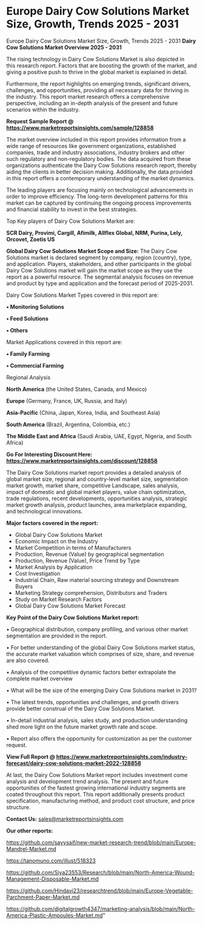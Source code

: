 # Europe Dairy Cow Solutions Market Size, Growth, Trends 2025 - 2031
Europe Dairy Cow Solutions Market Size, Growth, Trends 2025 - 2031
<Strong> Dairy Cow Solutions Market Overview 2025 - 2031</strong>

The rising technology in Dairy Cow Solutions Market is also depicted in this research report. Factors that are boosting the growth of the market, and giving a positive push to thrive in the global market is explained in detail.

Furthermore, the report highlights on emerging trends, significant drivers, challenges, and opportunities, providing all necessary data for thriving in the industry. This report market research offers a comprehensive perspective, including an in-depth analysis of the present and future scenarios within the industry.

<strong>Request Sample Report @ <a href=https://www.marketreportsinsights.com/sample/128858>https://www.marketreportsinsights.com/sample/128858</a></strong>

The market overview included in this report provides information from a wide range of resources like government organizations, established companies, trade and industry associations, industry brokers and other such regulatory and non-regulatory bodies. The data acquired from these organizations authenticate the Dairy Cow Solutions research report, thereby aiding the clients in better decision making. Additionally, the data provided in this report offers a contemporary understanding of the market dynamics.

The leading players are focusing mainly on technological advancements in order to improve efficiency. The long-term development patterns for this market can be captured by continuing the ongoing process improvements and financial stability to invest in the best strategies.

Top Key players of Dairy Cow Solutions Market are:

<strong>SCR Dairy, Provimi, Cargill, Afimilk, Allflex Global, NRM, Purina, Lely, Orcovet, Zoetis US</strong>

<strong><b>Global Dairy Cow Solutions Market Scope and Size:</b></strong>
The Dairy Cow Solutions market is declared segment by company, region (country), type, and application. Players, stakeholders, and other participants in the global Dairy Cow Solutions market will gain the market scope as they use the report as a powerful resource. The segmental analysis focuses on revenue and product by type and application and the forecast period of 2025-2031.

Dairy Cow Solutions Market Types covered in this report are:

<strong>• Monitoring Solutions

• Feed Solutions

• Others</strong>

Market Applications covered in this report are:

<strong>• Family Farming

• Commercial Farming</strong> 

Regional Analysis

<strong>North America</strong> (the United States, Canada, and Mexico)

<strong>Europe</strong> (Germany, France, UK, Russia, and Italy)

<strong>Asia-Pacific</strong> (China, Japan, Korea, India, and Southeast Asia)

<strong>South America</strong> (Brazil, Argentina, Colombia, etc.)

<strong>The Middle East and Africa</strong> (Saudi Arabia, UAE, Egypt, Nigeria, and South Africa)

<strong>Go For Interesting Discount Here: <a href=https://www.marketreportsinsights.com/discount/128858>https://www.marketreportsinsights.com/discount/128858</a></strong>

The Dairy Cow Solutions market report provides a detailed analysis of global market size, regional and country-level market size, segmentation market growth, market share, competitive Landscape, sales analysis, impact of domestic and global market players, value chain optimization, trade regulations, recent developments, opportunities analysis, strategic market growth analysis, product launches, area marketplace expanding, and technological innovations.

<strong><b>Major factors covered in the report:</b></strong>
<ul>
  <li>Global Dairy Cow Solutions Market </li>
  <li>Economic Impact on the Industry</li>
  <li>Market Competition in terms of Manufacturers</li>
  <li>Production, Revenue (Value) by geographical segmentation</li>
  <li>Production, Revenue (Value), Price Trend by Type</li>
  <li>Market Analysis by Application</li>
  <li>Cost Investigation</li>
  <li>Industrial Chain, Raw material sourcing strategy and Downstream Buyers</li>
  <li>Marketing Strategy comprehension, Distributors and Traders</li>
  <li>Study on Market Research Factors</li>
  <li>Global Dairy Cow Solutions Market Forecast</li>
</ul>

<strong><b>Key Point of the Dairy Cow Solutions Market report:</b></strong>

• Geographical distribution, company profiling, and various other market segmentation are provided in the report.

• For better understanding of the global Dairy Cow Solutions market status, the accurate market valuation which comprises of size, share, and revenue are also covered.

• Analysis of the competitive dynamic factors better extrapolate the complete market overview

• What will be the size of the emerging Dairy Cow Solutions market in 2031?

• The latest trends, opportunities and challenges, and growth drivers provide better construal of the Dairy Cow Solutions Market.

• In-detail industrial analysis, sales study, and production understanding shed more light on the future market growth rate and scope.

• Report also offers the opportunity for customization as per the customer request.

<strong><b>View Full Report @ <a href=https://www.marketreportsinsights.com/industry-forecast/dairy-cow-solutions-market-2022-128858>https://www.marketreportsinsights.com/industry-forecast/dairy-cow-solutions-market-2022-128858</a></b></strong>


At last, the Dairy Cow Solutions Market report includes investment come analysis and development trend analysis. The present and future opportunities of the fastest growing international industry segments are coated throughout this report. This report additionally presents product specification, manufacturing method, and product cost structure, and price structure.

<strong>Contact Us:</strong>
sales@marketreportsinsights.com

<strong>Our other reports:</strong>

<a href=https://github.com/sayysaif/new-market-research-trend/blob/main/Europe-Mandrel-Market.md>https://github.com/sayysaif/new-market-research-trend/blob/main/Europe-Mandrel-Market.md</a>

<a href=https://tanomuno.com/illust/518323>https://tanomuno.com/illust/518323</a>

<a href=https://github.com/Siya23553/Research/blob/main/North-America-Wound-Management-Disposable-Market.md>https://github.com/Siya23553/Research/blob/main/North-America-Wound-Management-Disposable-Market.md</a>

<a href=https://github.com/Hindavi23/researchtrend/blob/main/Europe-Vegetable-Parchment-Paper-Market.md>https://github.com/Hindavi23/researchtrend/blob/main/Europe-Vegetable-Parchment-Paper-Market.md</a>

<a href=https://github.com/digitalgrowth4347/marketing-analysis/blob/main/North-America-Plastic-Ampoules-Market.md>https://github.com/digitalgrowth4347/marketing-analysis/blob/main/North-America-Plastic-Ampoules-Market.md</a>"

